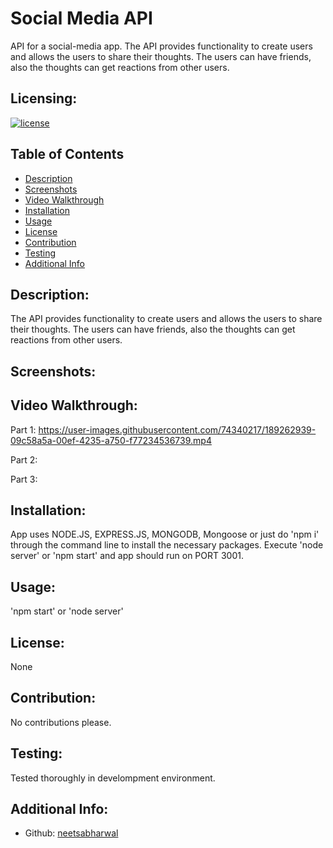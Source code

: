 # Social Media API

API for a social-media app.
The API provides functionality to create users and allows the users to share their thoughts. The users can have friends, also the thoughts can get reactions from other users.

  ## Licensing:
  [![license](https://img.shields.io/badge/license-None-blue)](https://shields.io)

  ## Table of Contents 
  - [Description](#description)
  - [Screenshots](#screenshots)
  - [Video Walkthrough](#video-walkthrough)
  - [Installation](#installation)
  - [Usage](#usage)
  - [License](#license)
  - [Contribution](#contribution)
  - [Testing](#testing)
  - [Additional Info](#additional-info)

  ## Description:
  The API provides functionality to create users and allows the users to share their thoughts. The users can have friends, also the thoughts can get reactions from other users.
  
  ## Screenshots:


  ## Video Walkthrough:
  Part 1:
  https://user-images.githubusercontent.com/74340217/189262939-09c58a5a-00ef-4235-a750-f77234536739.mp4
  
  Part 2:

  Part 3:
  
  ## Installation:
  App uses NODE.JS, EXPRESS.JS, MONGODB, Mongoose or just do 'npm i' through the command line to install the necessary packages. Execute 'node server' or 'npm start' and app should run on PORT 3001.

  ## Usage:
  'npm start' or 'node server'

  ## License:
  None

  ## Contribution:
  No contributions please.

  ## Testing:
  Tested thoroughly in develompment environment.
  
  ## Additional Info:
  - Github: [neetsabharwal](https://github.com/neetsabharwal)

